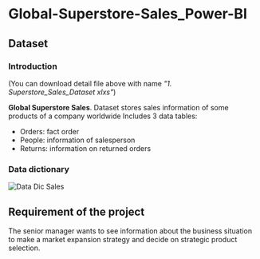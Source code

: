 # Global-Superstore-Sales_Power-BI
## Dataset 
### Introduction
(You can download detail file above with name _"1. Superstore_Sales_Dataset xlxs"_)

**Global Superstore Sales**. Dataset stores sales information of some products of a company worldwide
Includes 3 data tables: 
* Orders: fact order
* People: information of salesperson
* Returns: information on returned orders
### Data dictionary
![Data Dic Sales](https://user-images.githubusercontent.com/129883764/233846007-57fbf00c-5ba8-454c-a08e-eeabd2521b53.PNG)

## Requirement of the project
The senior manager wants to see information about the business situation to make a market expansion strategy and decide on strategic product selection.
## 
